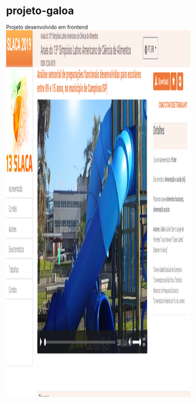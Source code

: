 # projeto-galoa
Projeto desenvolvido em frontend
<img src="https://github.com/biancadizio/projeto-galoa/blob/master/prints/projeto1.png?raw=true" width="1000" height="1000">
